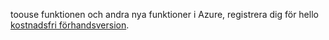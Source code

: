 toouse funktionen och andra nya funktioner i Azure, registrera dig för hello [kostnadsfri förhandsversion](https://account.windowsazure.com/PreviewFeatures).

